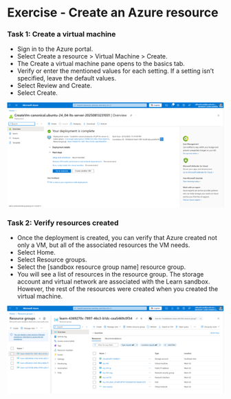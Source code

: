 # Exercise - Create an Azure resource

### Task 1: Create a virtual machine
- Sign in to the Azure portal.
- Select Create a resource > Virtual Machine > Create.
- The Create a virtual machine pane opens to the basics tab.
- Verify or enter the mentioned values for each setting. If a setting isn’t specified, leave the default values.
- Select Review and Create.
- Select Create.

![Task 1 Screenshot](screenshots/m1_ex2(task1).png)

### Task 2: Verify resources created
- Once the deployment is created, you can verify that Azure created not only a VM, but all of the associated resources the VM needs.
- Select Home.
- Select Resource groups.
- Select the [sandbox resource group name] resource group.
- You will see a list of resources in the resource group. The storage account and virtual network are associated with the Learn sandbox. However, the rest of the resources were created when you created the virtual machine.

![Task 2 Screenshot](screenshots/m1_ex2(task2).png)
